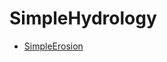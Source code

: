 # SimpleHydrology

- [SimpleErosion](https://nickmcd.me/2020/04/10/simple-particle-based-hydraulic-erosion/)
